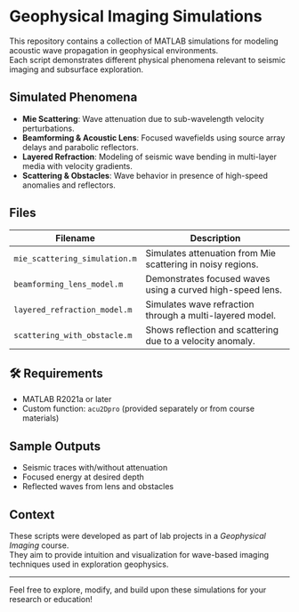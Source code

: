 # Geophysical Imaging Simulations

This repository contains a collection of MATLAB simulations for modeling acoustic wave propagation in geophysical environments.  
Each script demonstrates different physical phenomena relevant to seismic imaging and subsurface exploration.

##  Simulated Phenomena

- **Mie Scattering**: Wave attenuation due to sub-wavelength velocity perturbations.
- **Beamforming & Acoustic Lens**: Focused wavefields using source array delays and parabolic reflectors.
- **Layered Refraction**: Modeling of seismic wave bending in multi-layer media with velocity gradients.
- **Scattering & Obstacles**: Wave behavior in presence of high-speed anomalies and reflectors.

##  Files

| Filename                         | Description                                                  |
|----------------------------------|--------------------------------------------------------------|
| `mie_scattering_simulation.m`    | Simulates attenuation from Mie scattering in noisy regions. |
| `beamforming_lens_model.m`       | Demonstrates focused waves using a curved high-speed lens.  |
| `layered_refraction_model.m`     | Simulates wave refraction through a multi-layered model.    |
| `scattering_with_obstacle.m`     | Shows reflection and scattering due to a velocity anomaly.  |

## 🛠 Requirements

- MATLAB R2021a or later
- Custom function: `acu2Dpro` (provided separately or from course materials)

##  Sample Outputs

- Seismic traces with/without attenuation
- Focused energy at desired depth
- Reflected waves from lens and obstacles

##  Context

These scripts were developed as part of lab projects in a *Geophysical Imaging* course.  
They aim to provide intuition and visualization for wave-based imaging techniques used in exploration geophysics.

---

Feel free to explore, modify, and build upon these simulations for your research or education!

